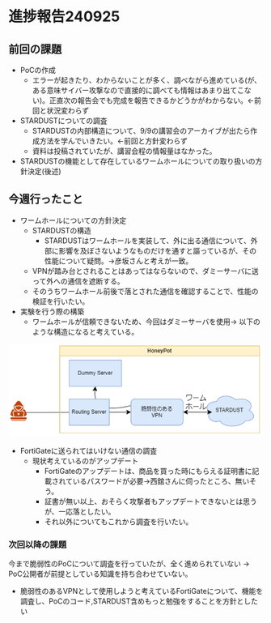 # 進捗報告240925

## 前回の課題
- PoCの作成
  - エラーが起きたり、わからないことが多く、調べながら進めている(が、ある意味サイバー攻撃なので直接的に調べても情報はあまり出てこない)。正直次の報告会でも完成を報告できるかどうかがわからない。<-前回と状況変わらず
- STARDUSTについての調査
  - STARDUSTの内部構造について、9/9の講習会のアーカイブが出たら作成方法を学んでいきたい。<-前回と方針変わらず
  - 資料は投稿されていたが、講習会程の情報量はなかった。
- STARDUSTの機能として存在しているワームホールについての取り扱いの方針決定(後述)
 
## 今週行ったこと
- ワームホールについての方針決定
  - STARDUSTの構造
    - STARDUSTはワームホールを実装して、外に出る通信について、外部に影響を及ぼさないようなものだけを通すと謳っているが、その性能について疑問。->彦坂さんと考えが一致。
  - VPNが踏み台とされることはあってはならないので、ダミーサーバに送って外への通信を遮断する。
  - そのうちワームホール前後で落とされた通信を確認することで、性能の検証を行いたい。
- 実験を行う際の構築
  - ワームホールが信頼できないため、今回はダミーサーバを使用-> 以下のような構造になると考えている。
    
![](SDdummy.png)

- FortiGateに送られてはいけない通信の調査
  - 現状考えているのがアップデート
    - FortiGateのアップデートは、商品を買った時にもらえる証明書に記載されているパスワードが必要->西舘さんに伺ったところ、無いそう。
    - 証書が無い以上、おそらく攻撃者もアップデートできないとは思うが、一応落としたい。
    - それ以外についてもこれから調査を行いたい。

### 次回以降の課題
今まで脆弱性のPoCについて調査を行っていたが、全く進められていない -> PoC公開者が前提としている知識を持ち合わせていない。
- 脆弱性のあるVPNとして使用しようと考えているFortiGateについて、機能を調査し、PoCのコード,STARDUST含めもっと勉強をすることを方針としたい
